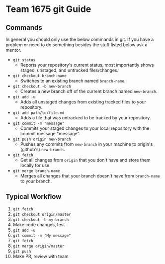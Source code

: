 # Team 1675 git Guide

## Commands
In general you should only use the below commands in git. If you have a problem or need to do something besides the stuff listed below ask a mentor.

- `git status`
  - Reports your repository's current status, most importantly shows staged, unstaged, and untracked files/changes.
- `git checkout branch-name`
  - Switches to an existing branch named `branch-name`.
- `git checkout -b new-branch`
  - Creates a new branch off of the current branch named `new-branch`.
- `git add -u`
  - Adds all unstaged changes from existing tracked files to your repository.
- `git add path/to/file.md`
  - Adds a file that was untracked to be tracked by your repository.
- `git commit -m "message"`
  - Commits your staged changes to your local repository with the commit message "message".
- `git push origin new-branch`
  - Pushes any commits from `new-branch` in your machine to origin's (github's) `new-branch`.
- `git fetch`
  - Get all changes from `origin` that you don't have and store them locally for use.
- `git merge branch-name`
  - Merges all changes that your branch doesn't have from `branch-name` to your branch.

## Typical Workflow
1. `git fetch`
1. `git checkout origin/master`
1. `git checkout -b my-branch`
1. Make code changes, test
1. `git add -u`
1. `git commit -m "My message"`
1. `git fetch`
1. `git merge origin/master`
1. `git push`
1. Make PR, review with team
